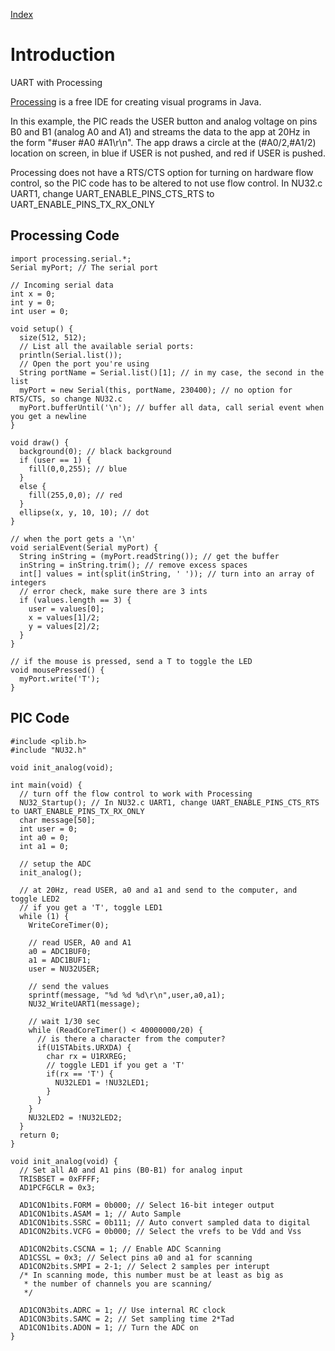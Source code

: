 [Index](Index.md)

# Introduction #

UART with Processing

[Processing](http://processing.org/) is a free IDE for creating visual programs in Java.

In this example, the PIC reads the USER button and analog voltage on pins B0 and B1 (analog A0 and A1) and streams the data to the app at 20Hz in the form "#user #A0 #A1\r\n". The app draws a circle at the (#A0/2,#A1/2) location on screen, in blue if USER is not pushed, and red if USER is pushed.

Processing does not have a RTS/CTS option for turning on hardware flow control, so the PIC code has to be altered to not use flow control. In NU32.c UART1, change UART\_ENABLE\_PINS\_CTS\_RTS to UART\_ENABLE\_PINS\_TX\_RX\_ONLY

## Processing Code ##
```
import processing.serial.*;
Serial myPort; // The serial port
 
// Incoming serial data
int x = 0;
int y = 0;
int user = 0;

void setup() {
  size(512, 512);
  // List all the available serial ports:
  println(Serial.list());
  // Open the port you're using
  String portName = Serial.list()[1]; // in my case, the second in the list
  myPort = new Serial(this, portName, 230400); // no option for RTS/CTS, so change NU32.c
  myPort.bufferUntil('\n'); // buffer all data, call serial event when you get a newline
}

void draw() {
  background(0); // black background
  if (user == 1) {
    fill(0,0,255); // blue
  }
  else {
    fill(255,0,0); // red
  }
  ellipse(x, y, 10, 10); // dot
}

// when the port gets a '\n'
void serialEvent(Serial myPort) {
  String inString = (myPort.readString()); // get the buffer
  inString = inString.trim(); // remove excess spaces
  int[] values = int(split(inString, ' ')); // turn into an array of integers
  // error check, make sure there are 3 ints
  if (values.length == 3) {
    user = values[0];
    x = values[1]/2;
    y = values[2]/2;
  }
}

// if the mouse is pressed, send a T to toggle the LED
void mousePressed() {
  myPort.write('T');
}

```

## PIC Code ##
```
#include <plib.h>
#include "NU32.h"

void init_analog(void);

int main(void) {
  // turn off the flow control to work with Processing
  NU32_Startup(); // In NU32.c UART1, change UART_ENABLE_PINS_CTS_RTS to UART_ENABLE_PINS_TX_RX_ONLY
  char message[50];
  int user = 0;
  int a0 = 0;
  int a1 = 0;

  // setup the ADC
  init_analog();

  // at 20Hz, read USER, a0 and a1 and send to the computer, and toggle LED2
  // if you get a 'T', toggle LED1
  while (1) {
    WriteCoreTimer(0);

    // read USER, A0 and A1
    a0 = ADC1BUF0;
    a1 = ADC1BUF1;
    user = NU32USER;

    // send the values
    sprintf(message, "%d %d %d\r\n",user,a0,a1);
    NU32_WriteUART1(message);

    // wait 1/30 sec
    while (ReadCoreTimer() < 40000000/20) {
      // is there a character from the computer?
      if(U1STAbits.URXDA) {
        char rx = U1RXREG;
        // toggle LED1 if you get a 'T'
        if(rx == 'T') {
          NU32LED1 = !NU32LED1;
        }
      }
    }
    NU32LED2 = !NU32LED2;
  }
  return 0;
}

void init_analog(void) {
  // Set all A0 and A1 pins (B0-B1) for analog input
  TRISBSET = 0xFFFF;
  AD1PCFGCLR = 0x3;

  AD1CON1bits.FORM = 0b000; // Select 16-bit integer output
  AD1CON1bits.ASAM = 1; // Auto Sample
  AD1CON1bits.SSRC = 0b111; // Auto convert sampled data to digital
  AD1CON2bits.VCFG = 0b000; // Select the vrefs to be Vdd and Vss

  AD1CON2bits.CSCNA = 1; // Enable ADC Scanning
  AD1CSSL = 0x3; // Select pins a0 and a1 for scanning
  AD1CON2bits.SMPI = 2-1; // Select 2 samples per interupt
  /* In scanning mode, this number must be at least as big as
   * the number of channels you are scanning/
   */

  AD1CON3bits.ADRC = 1; // Use internal RC clock
  AD1CON3bits.SAMC = 2; // Set sampling time 2*Tad
  AD1CON1bits.ADON = 1; // Turn the ADC on
}

```
